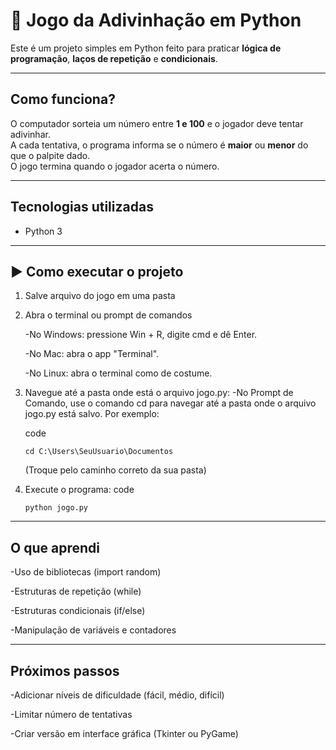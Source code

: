 # 🎲 Jogo da Adivinhação em Python

Este é um projeto simples em Python feito para praticar **lógica de programação**, **laços de repetição** e **condicionais**.

---

##  Como funciona?
O computador sorteia um número entre **1 e 100** e o jogador deve tentar adivinhar.  
A cada tentativa, o programa informa se o número é **maior** ou **menor** do que o palpite dado.  
O jogo termina quando o jogador acerta o número.

---

##  Tecnologias utilizadas
- Python 3

---

## ▶️ Como executar o projeto
1. Salve  arquivo do jogo em uma pasta

2. Abra o terminal ou prompt de comandos

   -No Windows: pressione Win + R, digite cmd e dê Enter.

   -No Mac: abra o app "Terminal".

   -No Linux: abra o terminal como de costume.
4. Navegue até a pasta onde está o arquivo jogo.py:
   -No Prompt de Comando, use o comando cd para navegar até a pasta onde o arquivo jogo.py está salvo. Por exemplo:

   code
   ``` dash
   cd C:\Users\SeuUsuario\Documentos
   ```
   (Troque pelo caminho correto da sua pasta)
6. Execute o programa:
   code
   ```dash
   python jogo.py
   ```
---

## O que aprendi

-Uso de bibliotecas (import random)

-Estruturas de repetição (while)

-Estruturas condicionais (if/else)

-Manipulação de variáveis e contadores

---

## Próximos passos

-Adicionar níveis de dificuldade (fácil, médio, difícil)

-Limitar número de tentativas

-Criar versão em interface gráfica (Tkinter ou PyGame)
